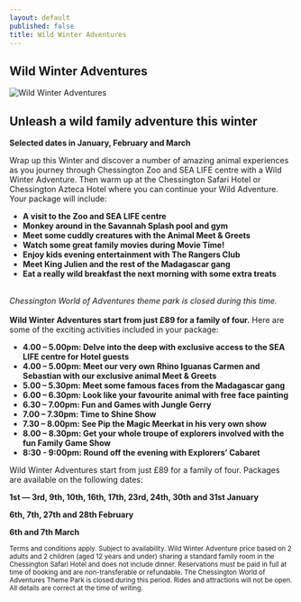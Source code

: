 ```yaml
---
layout: default
published: false
title: Wild Winter Adventures
---
```


## Wild Winter Adventures 

![Wild Winter Adventures](http://chessingtonholidays.merlinbreaks.co.uk/images/masterChessington//events/banners/chessington-wild-winter.jpg)

## Unleash a wild family adventure this winter
**Selected dates in January, February and March**

Wrap up this Winter and discover a number of amazing animal experiences as you journey through Chessington Zoo and SEA LIFE centre with a Wild Winter Adventure. Then warm up at the Chessington Safari Hotel or Chessington Azteca Hotel where you can continue your Wild Adventure. Your package will include: 
<ul><strong>
<li>A visit to the Zoo and SEA LIFE centre</li>
<li>Monkey around in the Savannah Splash pool and gym</li>
<li>Meet some cuddly creatures with the Animal Meet &amp; Greets</li>
<li>Watch some great family movies during Movie Time!</li>
<li>Enjoy kids evening entertainment with The Rangers Club</li>
<li>Meet King Julien and the rest of the Madagascar gang</li>
<li>Eat a really wild breakfast the next morning with some extra treats</li>
</strong></ul>
<br>
<i>Chessington World of Adventures theme park is closed during this time.</i>
<br>
<br>
<b>Wild Winter Adventures start from just £89 for a family of four.</b> Here are some of the exciting activities included in your package: 
<ul><strong>
<li>4.00 – 5.00pm: Delve into the deep with exclusive access to the SEA LIFE centre for Hotel guests</li>
<li>4.00 – 5.00pm: Meet our very own Rhino Iguanas Carmen and Sebastian with our exclusive animal Meet &amp; Greets</li>
<li>5.00 – 5.30pm: Meet some famous faces from the Madagascar gang</li>
<li>6.00 – 6.30pm: Look like your favourite animal with free face painting</li>
<li>6.30 – 7.00pm: Fun and Games with Jungle Gerry</li>
<li>7.00 – 7.30pm: Time to Shine Show</li>
<li>7.30 – 8.00pm: See Pip the Magic Meerkat in his very own show</li>
<li>8.00 – 8.30pm: Get your whole troupe of explorers involved with the fun Family Game Show</li>
<li>8:30 - 9:00pm: Round off the evening with Explorers’ Cabaret</li>
</strong></ul>

Wild Winter Adventures start from just £89 for a family of four. Packages are available on the following dates:

<strong>1st — 3rd, 9th, 10th, 16th, 17th, 23rd, 24th, 30th and 31st January 

6th, 7th, 27th and 28th February 

6th and 7th March</strong> 

<small>Terms and conditions apply. Subject to availability. Wild Winter Adventure price based on 2 adults and 2 children (aged 12 years and under) sharing a standard family room in the Chessington Safari Hotel and does not include dinner. Reservations must be paid in full at time of booking and are non-transferable or refundable. The Chessington World of Adventures Theme Park is closed during this period. Rides and attractions will not be open. All details are correct at the time of writing.</small>